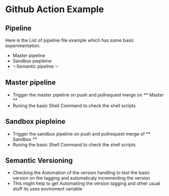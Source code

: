 # Github Action Example

## Pipeline


Here is the List of pipeline file example which has some basic experimentation.

- Master pipeline
- Sandbox piepleine
- ✨Semantic pipeline ✨

## Master pipeline

- Trigger the master pipeline on push and pullrequest merge on ** Master **
- Runing the basic Shell Command to check the shell scripts

## Sandbox piepleine

- Trigger the sandbox pipeline on push and pullrequest merge of ** Sandbox **
- Runing the basic Shell Command to check the shell scripts

## Semantic Versioning

- Checking the Automation of the version handling to test the basic version on the tagging and automaticaly incrementing the version
- This might help to get Automatiing the version tagging and other usual stuff its uses enviroment variable
